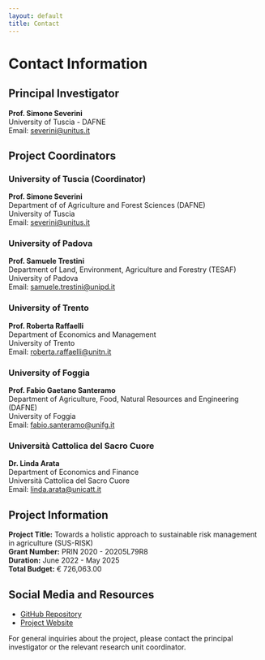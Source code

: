 ```yaml
---
layout: default
title: Contact
---
```


# Contact Information

## Principal Investigator

**Prof. Simone Severini**  
University of Tuscia - DAFNE  
Email: severini@unitus.it

## Project Coordinators

### University of Tuscia (Coordinator)
**Prof. Simone Severini**  
Department of of Agriculture and Forest Sciences (DAFNE)  
University of Tuscia  
Email: severini@unitus.it

### University of Padova
**Prof. Samuele Trestini**  
Department of Land, Environment, Agriculture and Forestry (TESAF)  
University of Padova  
Email: samuele.trestini@unipd.it

### University of Trento
**Prof. Roberta Raffaelli**  
Department of Economics and Management  
University of Trento  
Email: roberta.raffaelli@unitn.it

### University of Foggia
**Prof. Fabio Gaetano Santeramo**  
Department of Agriculture, Food, Natural Resources and Engineering (DAFNE)  
University of Foggia  
Email: fabio.santeramo@unifg.it

### Università Cattolica del Sacro Cuore
**Dr. Linda Arata**  
Department of Economics and Finance  
Università Cattolica del Sacro Cuore  
Email: linda.arata@unicatt.it

## Project Information

**Project Title:** Towards a holistic approach to sustainable risk management in agriculture (SUS-RISK)  
**Grant Number:** PRIN 2020 - 20205L79R8  
**Duration:** June 2022 - May 2025  
**Total Budget:** € 726,063.00

## Social Media and Resources

- [GitHub Repository](https://github.com/PRINSUS-RIsk/SUS-Risk)
- [Project Website](https://prinsus-risk.github.io/SUS-Risk/)

For general inquiries about the project, please contact the principal investigator or the relevant research unit coordinator.
